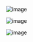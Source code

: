 ![image](https://github.com/user-attachments/assets/3343fae1-4afc-47ac-b794-c75d034821fb)

![image](https://github.com/user-attachments/assets/b18fc9f2-5f75-4d9b-86df-f53053dc3832)

![image](https://github.com/user-attachments/assets/e8958c66-b575-43ca-a734-fd7ffcf685a3)
